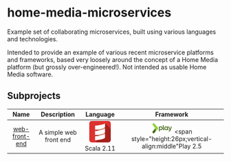 # home-media-microservices
Example set of collaborating microservices, built using various languages and technologies.

Intended to provide an example of various recent microservice platforms and frameworks, based very loosely around the concept of a Home Media platform (but grossly over-engineered!). Not intended as usable Home Media software.

## Subprojects

| Name | Description | Language | Framework |
|:----:|:-----------:|:--------:|:---------:|
|[web-front-end](web-front-end)| A simple web front end|<div>![Scala](docs/scala.png) <span style="height:50px;vertical-align:middle"> Scala 2.11</span></div>|<div>![Play](docs/play.png) <span style="height:26px;vertical-align:middle"Play 2.5</span></div>|
